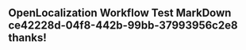 <properties
ms.topic="hero-topic"
ms.test1="hero-topic"
ms.test2="test"/>


## OpenLocalization Workflow Test MarkDown ce42228d-04f8-442b-99bb-37993956c2e8 thanks!



<!--HONumber=Aug16_HO1-->



